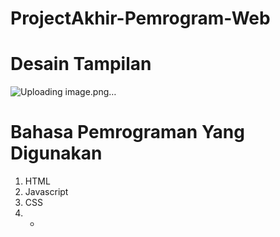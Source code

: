 # ProjectAkhir-Pemrogram-Web
# Desain Tampilan
![Uploading image.png…]()

# Bahasa Pemrograman Yang Digunakan
1. HTML
2. Javascript
3. CSS
4.  -

